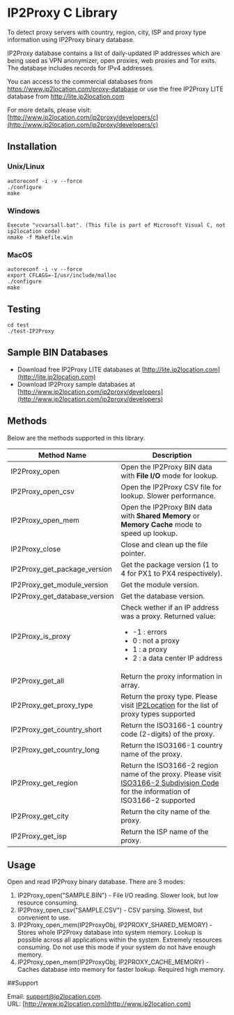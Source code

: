 # IP2Proxy C Library

To detect proxy servers with country, region, city, ISP and proxy type information using IP2Proxy binary database.

IP2Proxy database contains a list of daily-updated IP addresses which are being used as VPN anonymizer, open proxies, web proxies and Tor exits. The database includes records for IPv4 addresses.

You can access to the commercial databases from https://www.ip2location.com/proxy-database or use the free IP2Proxy LITE database from http://lite.ip2location.com

For more details, please visit:
[http://www.ip2location.com/ip2proxy/developers/c](http://www.ip2location.com/ip2proxy/developers/c)

## Installation

###  Unix/Linux
    autoreconf -i -v --force
    ./configure
    make

### Windows
    Execute "vcvarsall.bat". (This file is part of Microsoft Visual C, not ip2location code) 
    nmake -f Makefile.win

### MacOS
    autoreconf -i -v --force
    export CFLAGS=-I/usr/include/malloc 
    ./configure
    make

## Testing

    cd test
    ./test-IP2Proxy

## Sample BIN Databases

* Download free IP2Proxy LITE databases at [http://lite.ip2location.com](http://lite.ip2location.com)  
* Download IP2Proxy sample databases at [http://www.ip2location.com/ip2proxy/developers](http://www.ip2location.com/ip2proxy/developers)

## Methods

Below are the methods supported in this library.

| Method Name                   | Description                              |
| ----------------------------- | ---------------------------------------- |
| IP2Proxy_open                 | Open the IP2Proxy BIN data with **File I/O** mode for lookup. |
| IP2Proxy_open_csv             | Open the IP2Proxy CSV file for lookup. Slower performance. |
| IP2Proxy_open_mem             | Open the IP2Proxy BIN data with **Shared Memory** or **Memory Cache** mode to speed up lookup. |
| IP2Proxy_close                | Close and clean up the file pointer.     |
| IP2Proxy_get_package_version  | Get the package version (1 to 4 for PX1 to PX4 respectively). |
| IP2Proxy_get_module_version   | Get the module version.                  |
| IP2Proxy_get_database_version | Get the database version.                |
| IP2Proxy_is_proxy             | Check wether if an IP address was a proxy. Returned value:<ul><li>-1 : errors</li><li>0 : not a proxy</li><li>1 : a proxy</li><li>2 : a data center IP address</li></ul> |
| IP2Proxy_get_all              | Return the proxy information in array.   |
| IP2Proxy_get_proxy_type       | Return the proxy type. Please visit <a href="https://www.ip2location.com/databases/px4-ip-proxytype-country-region-city-isp" target="_blank">IP2Location</a> for the list of proxy types supported |
| IP2Proxy_get_country_short    | Return the ISO3166-1 country code (2-digits) of the proxy. |
| IP2Proxy_get_country_long     | Return the ISO3166-1 country name of the proxy. |
| IP2Proxy_get_region           | Return the ISO3166-2 region name of the proxy. Please visit <a href="https://www.ip2location.com/free/iso3166-2" target="_blank">ISO3166-2 Subdivision Code</a> for the information of ISO3166-2 supported |
| IP2Proxy_get_city             | Return the city name of the proxy.       |
| IP2Proxy_get_isp              | Return the ISP name of the proxy.        |



## Usage

Open and read IP2Proxy binary database. There are 3 modes:

1. IP2Proxy_open("SAMPLE.BIN") - File I/O reading. Slower look, but low resource consuming.
2. IP2Proxy_open_csv("SAMPLE.CSV") - CSV parsing. Slowest, but convenient to use.
3. IP2Proxy_open_mem(IP2ProxyObj, IP2PROXY_SHARED_MEMORY) - Stores whole IP2Proxy database into system memory. Lookup is possible across all applications within the system.  Extremely resources 
   consuming. Do not use this mode if your system do not have enough 
   memory.
4. IP2Proxy_open_mem(IP2ProxyObj, IP2PROXY_CACHE_MEMORY) - Caches database into memory for faster lookup. Required high memory.



##Support

Email: support@ip2location.com.  
URL: [http://www.ip2location.com](http://www.ip2location.com)
